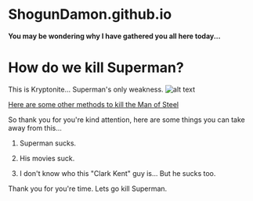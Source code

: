 ShogunDamon.github.io
=====================

**You may be wondering why I have gathered you all here today...**

# How do we kill Superman?

This is Kryptonite... Superman's only weakness.
![alt text](http://my.fakingnews.firstpost.com/files/2014/01/Kryptonite.jpg)

[Here are some other methods to kill the Man of Steel](http://answers.yahoo.com/question/index?qid=20060824130401AAWo4Ed)

So thank you for you're kind attention, here are some things you can take away from this...

1. Superman sucks.

2. His movies suck.

3. I don't know who this "Clark Kent" guy is... But he sucks too.

Thank you for you're time. Lets go kill Superman.
